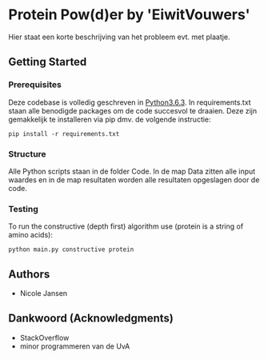 # Protein Pow(d)er by 'EiwitVouwers'

Hier staat een korte beschrijving van het probleem evt. met plaatje.

## Getting Started

### Prerequisites

Deze codebase is volledig geschreven in [Python3.6.3](https://www.python.org/downloads/). In requirements.txt staan alle benodigde packages om de code succesvol te draaien. Deze zijn gemakkelijk te installeren via pip dmv. de volgende instructie:

```
pip install -r requirements.txt
```

### Structure

Alle Python scripts staan in de folder Code. In de map Data zitten alle input waardes en in de map resultaten worden alle resultaten opgeslagen door de code.

### Testing

To run the constructive (depth first) algorithm use (protein is a string of amino acids):

```
python main.py constructive protein
```

## Authors

* Nicole Jansen


## Dankwoord (Acknowledgments)

* StackOverflow
* minor programmeren van de UvA
